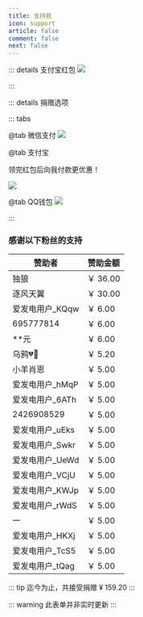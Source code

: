 ```yaml
---
title: 支持我
icon: support
article: false
comment: false
next: false
---
```


::: details 支付宝红包
![](https://image.hestudio.net/img/2023/04/13/64381ab4a5692.jpg)


:::

::: details 捐赠选项

::: tabs

@tab 微信支付
![](https://image.hestudio.net/img/2023/03/04/6403651274504.jpg)


@tab 支付宝

领完红包后向我付款更优惠！

[![ ](https://image.hestudio.net/img/2023/03/04/6403658ad55e8.jpg)](https://qr.alipay.com/fkx13427ks9t0ups0qzc081)


@tab QQ钱包
![](https://image.hestudio.net/img/2023/03/04/640362d927b8a.png)


:::



### 感谢以下粉丝的支持

| 赞助者 | 赞助金额 |
|---|---|
| 独狼 | ￥ 36.00 |
| 逐风天翼 | ￥ 30.00 |
| 爱发电用户_KQqw | ￥ 6.00 |
| 695777814 | ￥ 6.00 |
| **元 | ￥ 6.00 |
| 乌鸦💔🖤 | ￥ 5.20 |
| 小羊肖恩 | ￥ 5.00 |
| 爱发电用户_hMqP | ￥ 5.00 |
| 爱发电用户_6ATh | ￥ 5.00 |
| 2426908529 | ￥ 5.00 |
| 爱发电用户_uEks | ￥ 5.00 |
| 爱发电用户_Swkr | ￥ 5.00 |
| 爱发电用户_UeWd | ￥ 5.00 |
| 爱发电用户_VCjU | ￥ 5.00 |
| 爱发电用户_KWJp | ￥ 5.00 |
| 爱发电用户_rWdS | ￥ 5.00 |
| 一 | ￥ 5.00 |
| 爱发电用户_HKXj | ￥ 5.00 |
| 爱发电用户_TcS5 | ￥ 5.00 |
| 爱发电用户_tQag | ￥ 5.00 |

::: tip
迄今为止，共接受捐赠 ¥ 159.20
:::

::: warning
此表单并非实时更新
:::

